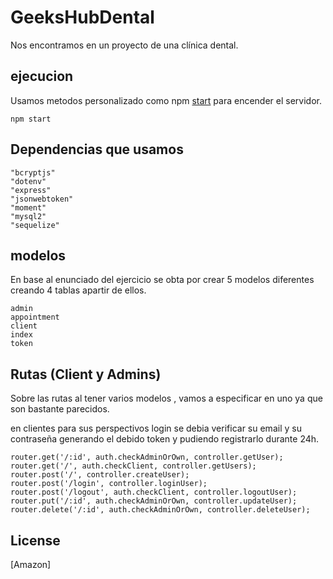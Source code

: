 # GeeksHubDental

Nos encontramos en un proyecto de una clínica dental.

## ejecucion

Usamos metodos personalizado como npm [start](https://imagizer.imageshack.com/img924/5885/0t2QSw.png) para encender el servidor.

```
npm start
```

## Dependencias que usamos

``` 
"bcryptjs"
"dotenv"
"express"
"jsonwebtoken"
"moment"
"mysql2"
"sequelize"
```

## modelos
En base al enunciado del ejercicio se obta por crear 5 modelos diferentes creando 4 tablas apartir de ellos.

```
admin
appointment
client
index
token
```

## Rutas (Client y Admins)
Sobre las rutas al tener varios modelos , vamos a especificar en uno ya que son bastante parecidos.

en clientes para sus perspectivos login se debia verificar su email y su contraseña generando el debido token y pudiendo registrarlo durante 24h.

```
router.get('/:id', auth.checkAdminOrOwn, controller.getUser);
router.get('/', auth.checkClient, controller.getUsers);
router.post('/', controller.createUser);
router.post('/login', controller.loginUser);
router.post('/logout', auth.checkClient, controller.logoutUser);
router.put('/:id', auth.checkAdminOrOwn, controller.updateUser);
router.delete('/:id', auth.checkAdminOrOwn, controller.deleteUser);
```


## License
[Amazon]
